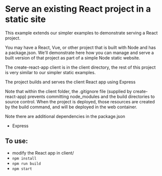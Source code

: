 # Serve an existing React project in a static site

This example extends our simpler examples to demonstrate serving a React project.

You may have a React, Vue, or other project that is built with Node and has a package.json. 
We'll demonstrate here how you can manage and serve a built version of that project
as part of a simple Node static website.

The create-react-app client is in the client directory, the rest of this project is very similar to our simpler static examples.

The project builds and serves the client React app using Express

Note that within the client folder, the .gitignore file (supplied by create-react-app) prevents committing node_modules and the build directories to source control. When the project is deployed, those resources are created by the build command, and will be deployed in the web container.

Note there are additional dependencies in the package.json
- Express

## To use:
- modify the React app in client/
- `npm install`
- `npm run build`
- `npm start`
